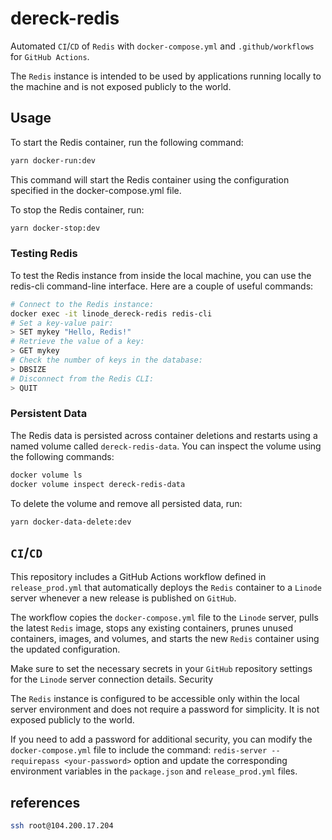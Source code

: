 # dereck-redis

Automated `CI`/`CD` of `Redis` with `docker-compose.yml` and `.github/workflows` for `GitHub Actions`.

The `Redis` instance is intended to be used by applications running locally to the machine and is not exposed publicly to the world.

## Usage

To start the Redis container, run the following command:

```bash
yarn docker-run:dev
```

This command will start the Redis container using the configuration specified in the docker-compose.yml file.

To stop the Redis container, run:

```bash
yarn docker-stop:dev
```

### Testing Redis

To test the Redis instance from inside the local machine, you can use the redis-cli command-line interface. Here are a couple of useful commands:

```bash
# Connect to the Redis instance:
docker exec -it linode_dereck-redis redis-cli
# Set a key-value pair:
> SET mykey "Hello, Redis!"
# Retrieve the value of a key:
> GET mykey
# Check the number of keys in the database:
> DBSIZE
# Disconnect from the Redis CLI:
> QUIT
```

### Persistent Data

The Redis data is persisted across container deletions and restarts using a named volume called `dereck-redis-data`. You can inspect the volume using the following commands:

```bash
docker volume ls
docker volume inspect dereck-redis-data
```

To delete the volume and remove all persisted data, run:

```bash
yarn docker-data-delete:dev
```

## `CI`/`CD`

This repository includes a GitHub Actions workflow defined in `release_prod.yml` that automatically deploys the `Redis` container to a `Linode` server whenever a new release is published on `GitHub`.

The workflow copies the `docker-compose.yml` file to the `Linode` server, pulls the latest `Redis` image, stops any existing containers, prunes unused containers, images, and volumes, and starts the new `Redis` container using the updated configuration.

Make sure to set the necessary secrets in your `GitHub` repository settings for the `Linode` server connection details.
Security

The `Redis` instance is configured to be accessible only within the local server environment and does not require a password for simplicity. It is not exposed publicly to the world.

If you need to add a password for additional security, you can modify the `docker-compose.yml` file to include the command: `redis-server --requirepass <your-password>` option and update the corresponding environment variables in the `package.json` and `release_prod.yml` files.

## references

```bash
ssh root@104.200.17.204
```
